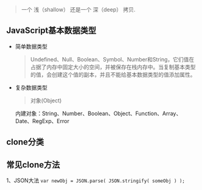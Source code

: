 > 一个 浅（shallow） 还是一个 深（deep） 拷贝.

## JavaScript基本数据类型

  * 简单数据类型

    > Undefined、Null、Boolean、Symbol、Number和String，它们值在占据了内存中固定大小的空间，并被保存在栈内存中。当复制基本类型的值，会创建这个值的副本，并且不能给基本数据类型的值添加属性。

  * 复杂数据类型

    > 对象(Object)

      内建对象：String、Number、Boolean、Object、Function、Array、Date、RegExp、Error

## clone分类


## 常见clone方法

  1、JSON大法
    `var newObj = JSON.parse( JSON.stringify( someObj ) );`